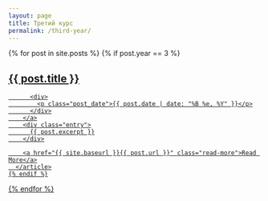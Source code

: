 ```yaml
---
layout: page
title: Третий курс
permalink: /third-year/
---
```


<div class="posts">
  {% for post in site.posts %}
    {% if post.year == 3 %}
      <article class="post">
        <a href="{{ site.baseurl }}{{ post.url }}">
          <h1>{{ post.title }}</h1>

          <div>
            <p class="post_date">{{ post.date | date: "%B %e, %Y" }}</p>
          </div>
        </a>
        <div class="entry">
          {{ post.excerpt }}
        </div>
    
        <a href="{{ site.baseurl }}{{ post.url }}" class="read-more">Read More</a>
      </article>
    {% endif %}
  {% endfor %}
</div>
